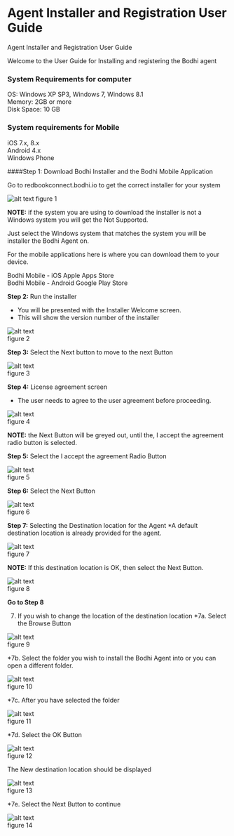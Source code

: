 # Agent Installer and Registration User Guide
Agent Installer and Registration User Guide

Welcome to the User Guide for Installing and registering the Bodhi agent

### System Requirements for computer
OS: Windows XP SP3, Windows 7, Windows 8.1  
Memory: 2GB or more  
Disk Space: 10 GB  

### System requirements for Mobile
iOS 7.x, 8.x  
Android 4.x  
Windows Phone

####Step 1: Download Bodhi Installer and the Bodhi Mobile Application

Go to redbookconnect.bodhi.io to get the correct installer for your system

![alt text](/images/image20.png?raw=true "figure  1")
figure 1

**NOTE:** if the system you are using to download the installer is not a Windows system you will get the Not Supported.

Just select the Windows system that matches the system you will be installer the Bodhi Agent on.

For the mobile applications here is where you can download them to your device.

Bodhi Mobile - iOS			Apple Apps Store  
Bodhi Mobile - Android		Google Play Store

**Step 2:**  Run the installer
* You will be presented with the Installer Welcome screen.  
* This will show the version number of the installer

![alt text](/images/image18.png?raw=true "figure  2")  
figure 2

**Step 3:** Select the Next button to move to the next Button

![alt text](/images/image01.png?raw=true "figure  3")  
figure 3

**Step 4:**  License agreement screen
* The user needs to agree to the user agreement before proceeding.

![alt text](/images/image13.png?raw=true "figure 4")  
figure 4

**NOTE:** the Next Button will be greyed out, until the, I accept the agreement radio button is selected.

**Step 5:**  Select the I accept the agreement Radio Button

![alt text](/images/image11.png?raw=true "figure 5")  
figure 5

**Step 6:** Select the Next Button

![alt text](/images/image08.png?raw=true "figure 6")  
figure 6

**Step 7:**  Selecting the Destination location for the Agent
  *A default destination location is already provided for the agent. 

![alt text](/images/image03.png?raw=true "figure 7")  
figure 7

**NOTE:** If this destination location is OK, then select the Next Button.  

![alt text](/images/image09.png?raw=true "figure 8")  
figure 8

**Go to Step 8**

7. If you wish to change the location of the destination location 
  *7a. Select the Browse Button

![alt text](/images/image23.png?raw=true "figure 9")  
figure 9

  *7b. Select the folder you wish to install the Bodhi Agent into or you can open a different folder. 

![alt text](/images/image07.png?raw=true "figure 10")  
figure 10

  *7c. After you have selected the folder

![alt text](/images/image16.png?raw=true "figure 11")  
figure 11

  *7d. Select the OK Button

![alt text](/images/image12.png?raw=true "figure 12")  
figure 12  

The New destination location should be displayed  

![alt text](/images/image03.png?raw=true "figure 13")  
figure 13  

  *7e. Select the Next Button to continue

![alt text](/images/image09.png?raw=true "figure 14")  
figure 14  
